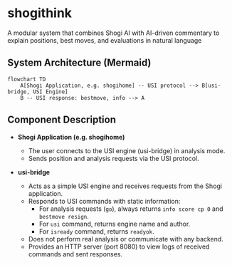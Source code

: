 # shogithink

A modular system that combines Shogi AI with AI-driven commentary to explain positions, best moves, and evaluations in natural language

## System Architecture (Mermaid)

```mermaid
flowchart TD
    A[Shogi Application, e.g. shogihome] -- USI protocol --> B[usi-bridge, USI Engine]
    B -- USI response: bestmove, info --> A
```

## Component Description

- **Shogi Application (e.g. shogihome)**
  - The user connects to the USI engine (usi-bridge) in analysis mode.
  - Sends position and analysis requests via the USI protocol.

- **usi-bridge**
  - Acts as a simple USI engine and receives requests from the Shogi application.
  - Responds to USI commands with static information:
    - For analysis requests (`go`), always returns `info score cp 0` and `bestmove resign`.
    - For `usi` command, returns engine name and author.
    - For `isready` command, returns `readyok`.
  - Does not perform real analysis or communicate with any backend.
  - Provides an HTTP server (port 8080) to view logs of received commands and sent responses.
